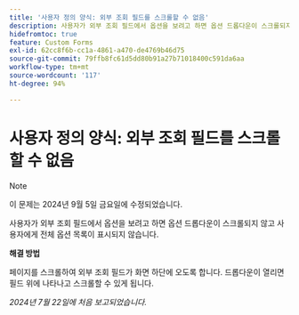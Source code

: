 ```yaml
---
title: '사용자 정의 양식: 외부 조회 필드를 스크롤할 수 없음'
description: 사용자가 외부 조회 필드에서 옵션을 보려고 하면 옵션 드롭다운이 스크롤되지 않고 사용자에게 전체 옵션 목록이 표시되지 않습니다.
hidefromtoc: true
feature: Custom Forms
exl-id: 62cc8f6b-cc1a-4861-a470-de4769b46d75
source-git-commit: 79ffb8fc61d5dd80b91a27b71018400c591da6aa
workflow-type: tm+mt
source-wordcount: '117'
ht-degree: 94%

---
```


# 사용자 정의 양식: 외부 조회 필드를 스크롤할 수 없음

>[!NOTE]
>
>이 문제는 2024년 9월 5일 금요일에 수정되었습니다.

사용자가 외부 조회 필드에서 옵션을 보려고 하면 옵션 드롭다운이 스크롤되지 않고 사용자에게 전체 옵션 목록이 표시되지 않습니다.

**해결 방법**

페이지를 스크롤하여 외부 조회 필드가 화면 하단에 오도록 합니다. 드롭다운이 열리면 필드 위에 나타나고 스크롤할 수 있게 됩니다.

_2024년 7월 22일에 처음 보고되었습니다._
